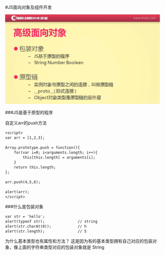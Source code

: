 #JS面向对象及组件开发

![](image/screenshot_1494340025803.png)

###JS是基于原型的程序

自定义arr的push方法
```
<script>
var arr = [1,2,3];

Array.prototype.push = function(){
    for(var i=0; i<arguments.length; i++){
        this[this.length] = arguments[i];
    }
    return this.length;
};

arr.push(4,5,6);

alert(arr);
</script>
```

###什么是包装对象
```
var str = 'hello';
alert(typeof str);               // string
alert(str.charAt(0));            // h
alert(str.length);               // 5
```

为什么基本类型也有属性和方法？
这是因为有的基本类型拥有自己对应的包装对象，像上面的字符串类型对应的包装对象就是 String


